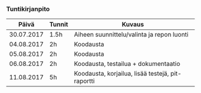 ### Tuntikirjanpito
Päivä | Tunnit | Kuvaus
----- | ------ | ------
30.07.2017 | 1.5h | Aiheen suunnittelu/valinta ja repon luonti
04.08.2017 | 2h | Koodausta
05.08.2017 | 2h | Koodausta
06.08.2017 | 2h | Koodausta, testailua + dokumentaatio
11.08.2017 | 5h | Koodausta, korjailua, lisää testejä, pit-raportti

